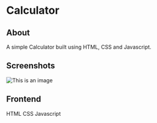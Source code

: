 # Calculator
## About
A simple Calculator built using HTML, CSS and Javascript.
## Screenshots
![This is an image](https://github.com/shivang-bot/internship/blob/main/Screenshot%20(263).png)
## Frontend
HTML CSS Javascript
